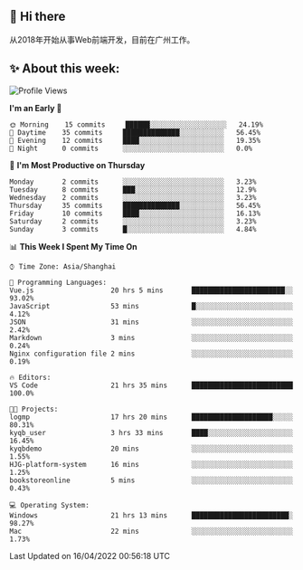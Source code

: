## 👋 Hi there

从2018年开始从事Web前端开发，目前在广州工作。

<!--![](https://github-readme-stats.vercel.app/api?username=fxpixels&theme=graywhite&hide_border=true)
![](https://github-readme-stats.vercel.app/api/top-langs/?username=fxpixels&hide_border=true&layout=compact)
-->
<!--
<img src="https://github-readme-stats.vercel.app/api?username=fxpixels&theme=graywhite&hide_border=true" width="500" alt=""/>
<img src="https://github-readme-stats.vercel.app/api/top-langs/?username=fxpixels&hide_border=true&layout=compact" width="300" alt=""/>
-->
## ✨ About this week:
<!--START_SECTION:waka-->
![Profile Views](http://img.shields.io/badge/Profile%20Views-11-blue)

**I'm an Early 🐤** 

```text
🌞 Morning    15 commits     ██████░░░░░░░░░░░░░░░░░░░   24.19% 
🌆 Daytime    35 commits     ██████████████░░░░░░░░░░░   56.45% 
🌃 Evening    12 commits     ████░░░░░░░░░░░░░░░░░░░░░   19.35% 
🌙 Night      0 commits      ░░░░░░░░░░░░░░░░░░░░░░░░░   0.0%

```
📅 **I'm Most Productive on Thursday** 

```text
Monday       2 commits      ░░░░░░░░░░░░░░░░░░░░░░░░░   3.23% 
Tuesday      8 commits      ███░░░░░░░░░░░░░░░░░░░░░░   12.9% 
Wednesday    2 commits      ░░░░░░░░░░░░░░░░░░░░░░░░░   3.23% 
Thursday     35 commits     ██████████████░░░░░░░░░░░   56.45% 
Friday       10 commits     ████░░░░░░░░░░░░░░░░░░░░░   16.13% 
Saturday     2 commits      ░░░░░░░░░░░░░░░░░░░░░░░░░   3.23% 
Sunday       3 commits      █░░░░░░░░░░░░░░░░░░░░░░░░   4.84%

```


📊 **This Week I Spent My Time On** 

```text
⌚︎ Time Zone: Asia/Shanghai

💬 Programming Languages: 
Vue.js                   20 hrs 5 mins       ███████████████████████░░   93.02% 
JavaScript               53 mins             █░░░░░░░░░░░░░░░░░░░░░░░░   4.12% 
JSON                     31 mins             ░░░░░░░░░░░░░░░░░░░░░░░░░   2.42% 
Markdown                 3 mins              ░░░░░░░░░░░░░░░░░░░░░░░░░   0.24% 
Nginx configuration file 2 mins              ░░░░░░░░░░░░░░░░░░░░░░░░░   0.19%

🔥 Editors: 
VS Code                  21 hrs 35 mins      █████████████████████████   100.0%

🐱‍💻 Projects: 
logmp                    17 hrs 20 mins      ████████████████████░░░░░   80.31% 
kyqb_user                3 hrs 33 mins       ████░░░░░░░░░░░░░░░░░░░░░   16.45% 
kyqbdemo                 20 mins             ░░░░░░░░░░░░░░░░░░░░░░░░░   1.55% 
HJG-platform-system      16 mins             ░░░░░░░░░░░░░░░░░░░░░░░░░   1.25% 
bookstoreonline          5 mins              ░░░░░░░░░░░░░░░░░░░░░░░░░   0.43%

💻 Operating System: 
Windows                  21 hrs 13 mins      ████████████████████████░   98.27% 
Mac                      22 mins             ░░░░░░░░░░░░░░░░░░░░░░░░░   1.73%

```


 Last Updated on 16/04/2022 00:56:18 UTC
<!--END_SECTION:waka-->

<!-- ![Visitor Badge](https://visitor-badge.laobi.icu/badge?page_id=fxpixels) -->

<!--
**FxPixels/FxPixels** is a ✨ _special_ ✨ repository because its `README.md` (this file) appears on your GitHub profile.

Here are some ideas to get you started:

- 🔭 I’m currently working on ...
- 🌱 I’m currently learning ...
- 👯 I’m looking to collaborate on ...
- 🤔 I’m looking for help with ...
- 💬 Ask me about ...
- 📫 How to reach me: ...
- 😄 Pronouns: ...
- ⚡ Fun fact: ...
-->
